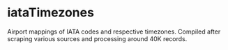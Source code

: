 # iataTimezones
Airport mappings of IATA codes and respective timezones. Compiled after scraping various sources and processing around 40K records. 
